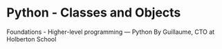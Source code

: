# Python - Classes and Objects

 Foundations - Higher-level programming ― Python
 By Guillaume, CTO at Holberton School

